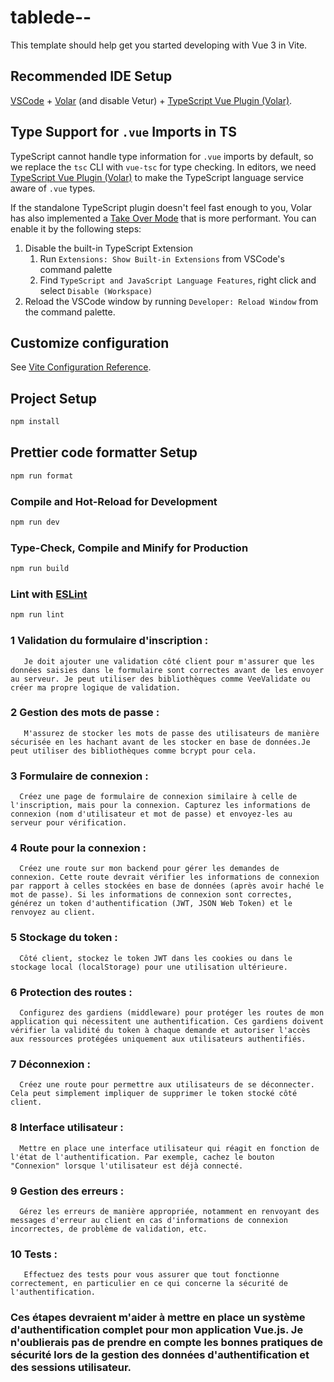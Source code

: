 # tablede--

This template should help get you started developing with Vue 3 in Vite.

## Recommended IDE Setup

[VSCode](https://code.visualstudio.com/) + [Volar](https://marketplace.visualstudio.com/items?itemName=Vue.volar) (and disable Vetur) + [TypeScript Vue Plugin (Volar)](https://marketplace.visualstudio.com/items?itemName=Vue.vscode-typescript-vue-plugin).

## Type Support for `.vue` Imports in TS

TypeScript cannot handle type information for `.vue` imports by default, so we replace the `tsc` CLI with `vue-tsc` for type checking. In editors, we need [TypeScript Vue Plugin (Volar)](https://marketplace.visualstudio.com/items?itemName=Vue.vscode-typescript-vue-plugin) to make the TypeScript language service aware of `.vue` types.

If the standalone TypeScript plugin doesn't feel fast enough to you, Volar has also implemented a [Take Over Mode](https://github.com/johnsoncodehk/volar/discussions/471#discussioncomment-1361669) that is more performant. You can enable it by the following steps:

1. Disable the built-in TypeScript Extension
    1) Run `Extensions: Show Built-in Extensions` from VSCode's command palette
    2) Find `TypeScript and JavaScript Language Features`, right click and select `Disable (Workspace)`
2. Reload the VSCode window by running `Developer: Reload Window` from the command palette.

## Customize configuration

See [Vite Configuration Reference](https://vitejs.dev/config/).

## Project Setup

```sh
npm install
```

## Prettier code formatter Setup

```sh
npm run format
```

### Compile and Hot-Reload for Development

```sh
npm run dev
```

### Type-Check, Compile and Minify for Production

```sh
npm run build
```

### Lint with [ESLint](https://eslint.org/)

```sh
npm run lint
```
    
### 1  Validation du formulaire d'inscription : 
       Je doit ajouter une validation côté client pour m'assurer que les données saisies dans le formulaire sont correctes avant de les envoyer au serveur. Je peut utiliser des bibliothèques comme VeeValidate ou créer ma propre logique de validation.

### 2  Gestion des mots de passe : 
       M'assurez de stocker les mots de passe des utilisateurs de manière sécurisée en les hachant avant de les stocker en base de données.Je peut utiliser des bibliothèques comme bcrypt pour cela.

### 3 Formulaire de connexion : 
      Créez une page de formulaire de connexion similaire à celle de l'inscription, mais pour la connexion. Capturez les informations de connexion (nom d'utilisateur et mot de passe) et envoyez-les au serveur pour vérification.

### 4 Route pour la connexion : 
      Créez une route sur mon backend pour gérer les demandes de connexion. Cette route devrait vérifier les informations de connexion par rapport à celles stockées en base de données (après avoir haché le mot de passe). Si les informations de connexion sont correctes, générez un token d'authentification (JWT, JSON Web Token) et le renvoyez au client.

### 5 Stockage du token : 
      Côté client, stockez le token JWT dans les cookies ou dans le stockage local (localStorage) pour une utilisation ultérieure.

### 6 Protection des routes : 
      Configurez des gardiens (middleware) pour protéger les routes de mon application qui nécessitent une authentification. Ces gardiens doivent vérifier la validité du token à chaque demande et autoriser l'accès aux ressources protégées uniquement aux utilisateurs authentifiés.

### 7 Déconnexion : 
      Créez une route pour permettre aux utilisateurs de se déconnecter. Cela peut simplement impliquer de supprimer le token stocké côté client.

### 8 Interface utilisateur : 
      Mettre en place une interface utilisateur qui réagit en fonction de l'état de l'authentification. Par exemple, cachez le bouton "Connexion" lorsque l'utilisateur est déjà connecté.

### 9 Gestion des erreurs : 
      Gérez les erreurs de manière appropriée, notamment en renvoyant des messages d'erreur au client en cas d'informations de connexion incorrectes, de problème de validation, etc.

### 10 Tests : 
       Effectuez des tests pour vous assurer que tout fonctionne correctement, en particulier en ce qui concerne la sécurité de l'authentification.

### Ces étapes devraient m'aider à mettre en place un système d'authentification complet pour mon application Vue.js. Je n'oublierais pas de prendre en compte les bonnes pratiques de sécurité lors de la gestion des données d'authentification et des sessions utilisateur.